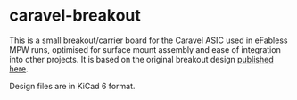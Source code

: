 # caravel-breakout

This is a small breakout/carrier board for the Caravel ASIC used in eFabless MPW runs, optimised for surface mount assembly and ease of integration into other projects. It is based on the original breakout design [published here](https://github.com/efabless/caravel_board/tree/main/hardware/caravel_breakout).

Design files are in KiCad 6 format.